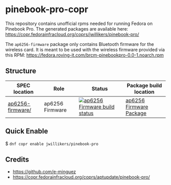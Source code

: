 # pinebook-pro-copr

This repository contains unofficial rpms needed for running Fedora on Pinebook Pro.
The generated packages are available here: https://copr.fedorainfracloud.org/coprs/jwillikers/pinebook-pro/

The `ap6256-firmware` package only contains Bluetooth firmware for the wireless card.
It is meant to be used with the wireless firmware provided via this RPM: https://fedora.roving-it.com/brcm-pinebookpro-0.0-1.noarch.rpm

## Structure

SPEC location | Role | Status | Package build location
------------ | ------------- | ------------ | ------------
[ap6256-firmware/](ap6256-firmware/) | ap6256 Firmware | [![ap6256 Firmware build status](https://copr.fedorainfracloud.org/coprs/jwillikers/pinebook-pro/package/ap6256-firmware/status_image/last_build.png)](https://copr.fedorainfracloud.org/coprs/jwillikers/pinebook-pro/package/ap6256-firmware/) | [ap6256 Firmware Package](https://copr.fedorainfracloud.org/coprs/jwillikers/pinebook-pro/package/ap6256-firmware/) 

## Quick Enable

$ `dnf copr enable jwillikers/pinebook-pro`

## Credits

* https://github.com/e-minguez
* https://copr.fedorainfracloud.org/coprs/aptupdate/pinebook-pro/
